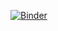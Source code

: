 [![Binder](https://mybinder.org/badge_logo.svg)](https://hub.gke.mybinder.org/user/dlakhtin-new_projects-uedjc3st/voila/render/index.ipynb)

